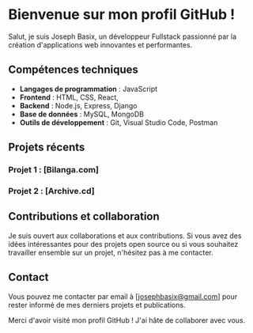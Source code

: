 # Bienvenue sur mon profil GitHub !

Salut, je suis Joseph Basix, un développeur Fullstack passionné par la création d'applications web innovantes et performantes. 

## Compétences techniques

- **Langages de programmation** : JavaScript
- **Frontend** : HTML, CSS, React,
- **Backend** : Node.js, Express, Django
- **Base de données** : MySQL, MongoDB
- **Outils de développement** : Git, Visual Studio Code, Postman

## Projets récents

### Projet 1 : [Bilanga.com]



### Projet 2 : [Archive.cd]


## Contributions et collaboration

Je suis ouvert aux collaborations et aux contributions. Si vous avez des idées intéressantes pour des projets open source ou si vous souhaitez travailler ensemble sur un projet, n'hésitez pas à me contacter.

## Contact

Vous pouvez me contacter par email à [josephbasix@gmail.com] pour rester informé de mes derniers projets et publications.

Merci d'avoir visité mon profil GitHub ! J'ai hâte de collaborer avec vous.


<!---
joseph-basix/joseph-basix is a ✨ special ✨ repository because its `README.md` (this file) appears on your GitHub profile.
You can click the Preview link to take a look at your changes.
--->
